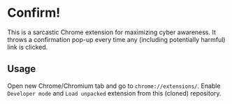 # Confirm!

This is a sarcastic Chrome extension for maximizing cyber awareness. It throws a confirmation pop-up every time any (including potentially harmful) link is clicked.

## Usage

Open new Chrome/Chromium tab and go to `chrome://extensions/`. Enable `Developer mode` and `Load unpacked` extension from this (cloned) repository.
